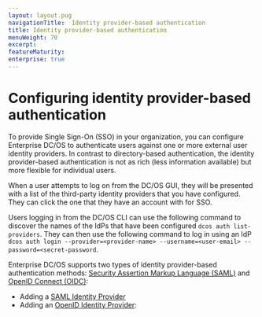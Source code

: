```yaml
---
layout: layout.pug
navigationTitle:  Identity provider-based authentication
title: Identity provider-based authentication
menuWeight: 70
excerpt:
featureMaturity:
enterprise: true
---
```




# Configuring identity provider-based authentication

To provide Single Sign-On (SSO) in your organization, you can configure Enterprise DC/OS to authenticate users against one or more external user identity providers. In contrast to directory-based authentication, the identity provider-based authentication is not as rich (less information available) but more flexible for individual users.

When a user attempts to log on from the DC/OS GUI, they will be presented with a list of the third-party identity providers that you have configured. They can click the one that they have an account with for SSO.

Users logging in from the DC/OS CLI can use the following command to discover the names of the IdPs that have been configured `dcos auth list-providers`. They can then use the following command to log in using an IdP `dcos auth login --provider=<provider-name> --username=<user-email> --password=<secret-password`.

Enterprise DC/OS supports two types of identity provider-based authentication methods: [Security Assertion Markup Language (SAML)](https://wiki.oasis-open.org/security/FrontPage) and [OpenID Connect (OIDC)](http://openid.net/connect/):

- Adding a [SAML Identity Provider](/1.11/security/ent/sso/setup-saml/)
- Adding an [OpenID Identity Provider](/1.11/security/ent/sso/setup-openid/):
